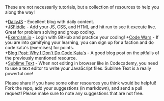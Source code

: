 These are not necessarily tutorials, but a collection of resources to help you along the way!  

+[DailyJS](http://dailyjs.com/) - Excellent blog with daily content.  
+[JSFiddle](http://jsfiddle.net/) - Add your JS, CSS, and HTML and hit run to see it execute live. Great for problem solving and group coding.  
+[Exercism.io](http://exercism.io/) - Login with GitHub and practice your coding!
+[Code Wars](http://www.codewars.com/about) - If you are into gamifying your learning, you can sign up for a faction and do code kata's (exercises) for points.  
+[Blog Post: Why I Don't Do Code Kata's](https://hackhands.com/dont-code-katas/) - A good blog post on the pitfalls of the previously mentioned resource.  
+[Sublime Text](http://www.sublimetext.com/) - When not editing in browser like in Codecademy, you need to use a text editor to write your JavaScript files. Sublime Text is a really powerful one!


Please share if you have some other resources you think would be helpful! Fork the repo, add your suggestions (in markdown), and send a pull request! Please make sure to note any suggestions that are not free.
